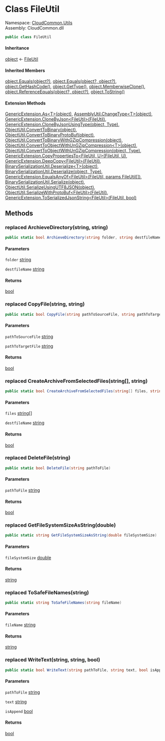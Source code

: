 #  Class FileUtil

Namespace: [CloudCommon.Utils](CloudCommon.Utils.md)  
Assembly: CloudCommon.dll  

```csharp
public class FileUtil
```

#### Inheritance

[object](https://learn.microsoft.com/dotnet/api/system.object) ← 
[FileUtil](CloudCommon.Utils.FileUtil.md)

#### Inherited Members

[object.Equals\(object?\)](https://learn.microsoft.com/dotnet/api/system.object.equals\#system\-object\-equals\(system\-object\)), 
[object.Equals\(object?, object?\)](https://learn.microsoft.com/dotnet/api/system.object.equals\#system\-object\-equals\(system\-object\-system\-object\)), 
[object.GetHashCode\(\)](https://learn.microsoft.com/dotnet/api/system.object.gethashcode), 
[object.GetType\(\)](https://learn.microsoft.com/dotnet/api/system.object.gettype), 
[object.MemberwiseClone\(\)](https://learn.microsoft.com/dotnet/api/system.object.memberwiseclone), 
[object.ReferenceEquals\(object?, object?\)](https://learn.microsoft.com/dotnet/api/system.object.referenceequals), 
[object.ToString\(\)](https://learn.microsoft.com/dotnet/api/system.object.tostring)

#### Extension Methods

[GenericExtension.As<T\>\(object\)](CloudCommon.Extensions.GenericExtension.md\#CloudCommon\_Extensions\_GenericExtension\_As\_\_1\_System\_Object\_), 
[AssemblyUtil.ChangeType<T\>\(object\)](CloudCommon.Utils.AssemblyUtil.md\#CloudCommon\_Utils\_AssemblyUtil\_ChangeType\_\_1\_System\_Object\_), 
[GenericExtension.CloneByJson<FileUtil\>\(FileUtil\)](CloudCommon.Extensions.GenericExtension.md\#CloudCommon\_Extensions\_GenericExtension\_CloneByJson\_\_1\_\_\_0\_), 
[GenericExtension.CloneByJsonUsingType\(object, Type\)](CloudCommon.Extensions.GenericExtension.md\#CloudCommon\_Extensions\_GenericExtension\_CloneByJsonUsingType\_System\_Object\_System\_Type\_), 
[ObjectUtil.ConvertToBinary\(object\)](CloudCommon.Utils.ObjectUtil.md\#CloudCommon\_Utils\_ObjectUtil\_ConvertToBinary\_System\_Object\_), 
[ObjectUtil.ConvertToBinaryProtoBuf\(object\)](CloudCommon.Utils.ObjectUtil.md\#CloudCommon\_Utils\_ObjectUtil\_ConvertToBinaryProtoBuf\_System\_Object\_), 
[ObjectUtil.ConvertToBinaryWithGZipCompression\(object\)](CloudCommon.Utils.ObjectUtil.md\#CloudCommon\_Utils\_ObjectUtil\_ConvertToBinaryWithGZipCompression\_System\_Object\_), 
[ObjectUtil.ConvertToObjectWithUnGZipCompression<T\>\(object\)](CloudCommon.Utils.ObjectUtil.md\#CloudCommon\_Utils\_ObjectUtil\_ConvertToObjectWithUnGZipCompression\_\_1\_System\_Object\_), 
[ObjectUtil.ConvertToObjectWithUnGZipCompression\(object, Type\)](CloudCommon.Utils.ObjectUtil.md\#CloudCommon\_Utils\_ObjectUtil\_ConvertToObjectWithUnGZipCompression\_System\_Object\_System\_Type\_), 
[GenericExtension.CopyPropertiesTo<FileUtil, U\>\(FileUtil, U\)](CloudCommon.Extensions.GenericExtension.md\#CloudCommon\_Extensions\_GenericExtension\_CopyPropertiesTo\_\_2\_\_\_0\_\_\_1\_), 
[GenericExtension.DeepCopy<FileUtil\>\(FileUtil\)](CloudCommon.Extensions.GenericExtension.md\#CloudCommon\_Extensions\_GenericExtension\_DeepCopy\_\_1\_\_\_0\_), 
[BinarySerializationUtil.Deserialize<T\>\(object\)](CloudCommon.Utils.BinarySerializationUtil.md\#CloudCommon\_Utils\_BinarySerializationUtil\_Deserialize\_\_1\_System\_Object\_), 
[BinarySerializationUtil.Deserialize\(object, Type\)](CloudCommon.Utils.BinarySerializationUtil.md\#CloudCommon\_Utils\_BinarySerializationUtil\_Deserialize\_System\_Object\_System\_Type\_), 
[GenericExtension.EqualsAnyOf<FileUtil\>\(FileUtil, params FileUtil\[\]\)](CloudCommon.Extensions.GenericExtension.md\#CloudCommon\_Extensions\_GenericExtension\_EqualsAnyOf\_\_1\_\_\_0\_\_\_0\_\_\_), 
[BinarySerializationUtil.Serialize\(object\)](CloudCommon.Utils.BinarySerializationUtil.md\#CloudCommon\_Utils\_BinarySerializationUtil\_Serialize\_System\_Object\_), 
[ObjectUtil.SerializeUsingUTF8JSON\(object\)](CloudCommon.Utils.ObjectUtil.md\#CloudCommon\_Utils\_ObjectUtil\_SerializeUsingUTF8JSON\_System\_Object\_), 
[ObjectUtil.SerializeWithProtoBuf<FileUtil\>\(FileUtil\)](CloudCommon.Utils.ObjectUtil.md\#CloudCommon\_Utils\_ObjectUtil\_SerializeWithProtoBuf\_\_1\_\_\_0\_), 
[GenericExtension.ToSerializedJsonString<FileUtil\>\(FileUtil, bool\)](CloudCommon.Extensions.GenericExtension.md\#CloudCommon\_Extensions\_GenericExtension\_ToSerializedJsonString\_\_1\_\_\_0\_System\_Boolean\_)

## Methods

### replaced ArchieveDirectory\(string, string\)

```csharp
public static bool ArchieveDirectory(string folder, string destfileName)
```

#### Parameters

`folder` [string](https://learn.microsoft.com/dotnet/api/system.string)

`destfileName` [string](https://learn.microsoft.com/dotnet/api/system.string)

#### Returns

 [bool](https://learn.microsoft.com/dotnet/api/system.boolean)

### replaced CopyFile\(string, string\)

```csharp
public static bool CopyFile(string pathToSourceFile, string pathToTargetFile)
```

#### Parameters

`pathToSourceFile` [string](https://learn.microsoft.com/dotnet/api/system.string)

`pathToTargetFile` [string](https://learn.microsoft.com/dotnet/api/system.string)

#### Returns

 [bool](https://learn.microsoft.com/dotnet/api/system.boolean)

### replaced CreateArchiveFromSelectedFiles\(string\[\], string\)

```csharp
public static bool CreateArchiveFromSelectedFiles(string[] files, string destfileName)
```

#### Parameters

`files` [string](https://learn.microsoft.com/dotnet/api/system.string)\[\]

`destfileName` [string](https://learn.microsoft.com/dotnet/api/system.string)

#### Returns

 [bool](https://learn.microsoft.com/dotnet/api/system.boolean)

### replaced DeleteFile\(string\)

```csharp
public static bool DeleteFile(string pathToFile)
```

#### Parameters

`pathToFile` [string](https://learn.microsoft.com/dotnet/api/system.string)

#### Returns

 [bool](https://learn.microsoft.com/dotnet/api/system.boolean)

### replaced GetFileSystemSizeAsString\(double\)

```csharp
public static string GetFileSystemSizeAsString(double fileSystemSize)
```

#### Parameters

`fileSystemSize` [double](https://learn.microsoft.com/dotnet/api/system.double)

#### Returns

 [string](https://learn.microsoft.com/dotnet/api/system.string)

### replaced ToSafeFileNames\(string\)

```csharp
public static string ToSafeFileNames(string fileName)
```

#### Parameters

`fileName` [string](https://learn.microsoft.com/dotnet/api/system.string)

#### Returns

 [string](https://learn.microsoft.com/dotnet/api/system.string)

### replaced WriteText\(string, string, bool\)

```csharp
public static bool WriteText(string pathToFile, string text, bool isAppend = true)
```

#### Parameters

`pathToFile` [string](https://learn.microsoft.com/dotnet/api/system.string)

`text` [string](https://learn.microsoft.com/dotnet/api/system.string)

`isAppend` [bool](https://learn.microsoft.com/dotnet/api/system.boolean)

#### Returns

 [bool](https://learn.microsoft.com/dotnet/api/system.boolean)

